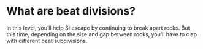 # What are beat divisions?

In this level, you’ll help Si escape by continuing to break apart rocks. But this time, depending on the size and gap between rocks, you’ll have to clap with different beat subdivisions.
